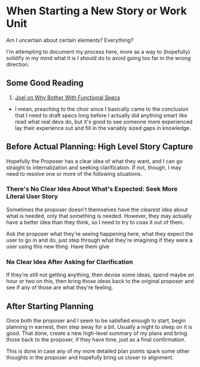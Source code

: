 When Starting a New Story or Work Unit
======================================

Am I uncertain about certain elements?  Everything?

I'm attempting to document my process here, more as a way to (hopefully) solidify in my mind what it is I should do to avoid going too far in the wrong direction.



## Some Good Reading

1. [Joel on Why Bother With Functional Specs](https://www.joelonsoftware.com/2000/10/02/painless-functional-specifications-part-1-why-bother/)
  - I mean, preaching to the choir since I basically came to the conclusion that I need to draft specs long before I actually did anything smart like read what real devs do, but it's good to see someone more experienced lay their experience out and fill in the variably sized gaps in knowledge.



## Before Actual Planning: High Level Story Capture

Hopefully the Proposer has a clear idea of what they want, and I can go straight to internalization and seeking clarification.  If not, though, I may need to resolve one or more of the following situations.


### There's No Clear Idea About What's Expected: Seek More Literal User Story

Sometimes the proposer doesn't themselves have the clearest idea about what is needed, only that something is needed.  However, they may actually have a better idea than they think, so I need to try to coax it out of them.

Ask the proposer what they're seeing happening here, what they expect the user to go in and do, just step through what they're imagining if they were a user using this new thing.  Have them give


### No Clear Idea After Asking for Clarification

If they're still not getting anything, then devise some ideas, spend maybe an hour or two on this, then bring those ideas back to the original proposer and see if any of those are what they're feeling.



## After Starting Planning

Once both the proposer and I seem to be satisfied enough to start, begin planning in earnest, then step away for a bit.  Usually a night to sleep on it is good.  That done, create a new high-level summary of my plans and bring those back to the proposer, if they have time, just as a final confirmation.

This is done in case any of my more detailed plan points spark some other thoughts in the proposer and hopefully bring us closer to alignment.

